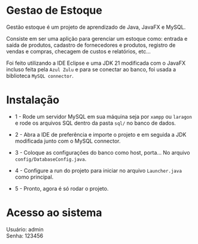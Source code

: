 # Gestao de Estoque

Gestão estoque é um projeto de aprendizado de Java, JavaFX e MySQL. 

Consiste em ser uma aplição para gerenciar um estoque como: entrada e saída de produtos, cadastro de fornecedores e produtos, registro de vendas e compras, checagem de custos e relatórios, etc... 

Foi feito utilizando a IDE Eclipse e uma JDK 21 modificada com o JavaFX incluso feita pela `Azul Zulu` e para se conectar ao banco, foi usada a biblioteca `MySQL connector`.

# Instalação

- 1 - Rode um servidor MySQL em sua máquina seja por `xampp` ou `laragon` e rode os arquivos SQL dentro da pasta `sql/` no banco de dados.

- 2 - Abra a IDE de preferência e importe o projeto e em seguida a JDK modificada junto com o MySQL connector.

- 3 - Coloque as configurações do banco como host, porta... No arquivo `config/DatabaseConfig.java`.

- 4 - Configure a run do projeto para iniciar no arquivo `Launcher.java` como principal.

- 5 - Pronto, agora é só rodar o projeto.

# Acesso ao sistema
Usuário: admin<br>
Senha: 123456